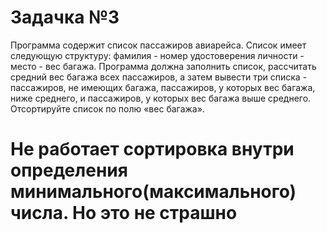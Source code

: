 # Задачка №3
Программа содержит список пассажиров авиарейса. Список имеет следующую 
структуру: фамилия - номер удостоверения личности - место - вес багажа. Программа 
должна заполнить список, рассчитать средний вес багажа всех пассажиров, а затем вывести 
три списка - пассажиров, не имеющих багажа, пассажиров, у которых вес багажа, ниже 
среднего, и пассажиров, у которых вес багажа выше среднего. Отсортируйте список по 
полю «вес багажа».

# Не работает сортировка внутри определения минимального(максимального) числа. Но это не страшно
